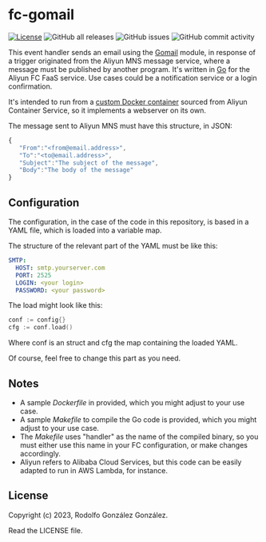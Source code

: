 # fc-gomail

[![License](https://img.shields.io/badge/License-BSD_3--Clause-blue.svg)](https://opensource.org/licenses/BSD-3-Clause) ![GitHub all releases](https://img.shields.io/github/downloads/rgglez/fc-gomail/total) ![GitHub issues](https://img.shields.io/github/issues/rgglez/fc-gomail) ![GitHub commit activity](https://img.shields.io/github/commit-activity/y/rgglez/fc-gomail)

This event handler sends an email using the [Gomail](https://github.com/go-gomail/gomail) module, in response of a trigger originated from the Aliyun MNS message service, where a message must be published by another program. It's written in [Go](https://go.dev/) for the Aliyun FC FaaS service. Use cases could be a notification service or a login confirmation.

It's intended to run from a [custom Docker container](https://www.alibabacloud.com/help/en/function-compute/latest/create-a-function) sourced from Aliyun Container Service, so it implements a webserver on its own.

The message sent to Aliyun MNS must have this structure, in JSON:

```javascript
{
   "From":"<from@email.address>",
   "To":"<to@email.address>",
   "Subject":"The subject of the message",
   "Body":"The body of the message"
}
```

## Configuration

The configuration, in the case of the code in this repository, is based in a YAML file, which is loaded into a variable map. 

The structure of the relevant part of the YAML must be like this:

```yaml
SMTP:
  HOST: smtp.yourserver.com
  PORT: 2525
  LOGIN: <your login>
  PASSWORD: <your password>
```

The load might look like this:

```go
conf := config{} 
cfg := conf.load()
```

Where conf is an struct and cfg the map containing the loaded YAML.

Of course, feel free to change this part as you need.

## Notes

* A sample *Dockerfile* in provided, which you might adjust to your use case.
* A sample *Makefile* to compile the Go code is provided, which you might adjust to your use case.
* The *Makefile* uses "handler" as the name of the compiled binary, so you must either use this name in your FC configuration, or make changes accordingly.
* Aliyun refers to Alibaba Cloud Services, but this code can be easily adapted to run in AWS Lambda, for instance.

## License

Copyright (c) 2023, Rodolfo González González.

Read the LICENSE file.
